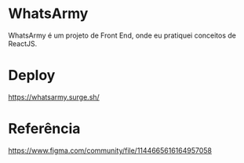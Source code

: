 
# WhatsArmy

WhatsArmy é um projeto de Front End, onde eu pratiquei conceitos de ReactJS.

# Deploy

https://whatsarmy.surge.sh/

# Referência 

https://www.figma.com/community/file/1144665616164957058 
